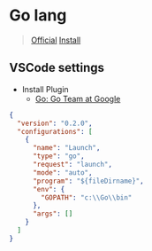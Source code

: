 # Go lang

> [Official](https://golang.org/)
> [Install](https://golang.org/doc/install)

## VSCode settings

* Install Plugin
    * [Go: Go Team at Google](https://marketplace.visualstudio.com/items?itemName=golang.Go)

```json
{
  "version": "0.2.0",
  "configurations": [
    {
      "name": "Launch",
      "type": "go",
      "request": "launch",
      "mode": "auto",
      "program": "${fileDirname}",
      "env": {
        "GOPATH": "c:\\Go\\bin"
      },
      "args": []
    }
  ]
}
```
